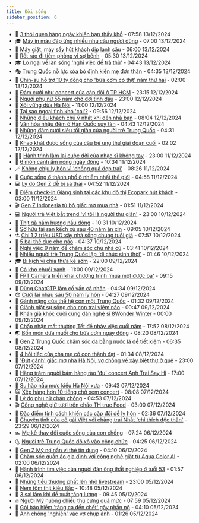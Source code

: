 ```yaml
---
title: Đời sống
sidebar_position: 6
---
```


<!-- vnexpress-doi-song:START -->
- 🚀 [3 thói quen hàng ngày khiến bạn thấy khổ](https://vnexpress.net/3-thoi-quen-hang-ngay-khien-ban-thay-kho-4827387.html) - 07:58 13/12/2024
- 🎓 [Máy in màu đáp ứng nhiều nhu cầu người dùng](https://vnexpress.net/may-in-mau-dap-ung-nhieu-nhu-cau-nguoi-dung-4826935.html) - 07:00 13/12/2024
- 🚦 [Máy giặt, máy sấy hút khách dịp lạnh sâu](https://vnexpress.net/may-giat-may-say-hut-khach-dip-lanh-sau-4827429.html) - 06:00 13/12/2024
- 🦣 [Rốt ráo đi tiêm phòng vì sợ bệnh](https://vnexpress.net/rot-rao-di-tiem-phong-vi-so-benh-4827427.html) - 05:30 13/12/2024
- 🎓 [Lo ngại về làn sóng &#39;nghỉ việc để trả thù&#39;](https://vnexpress.net/lo-ngai-ve-lan-song-nghi-viec-de-tra-thu-vnepre-4827380.html) - 04:43 13/12/2024
- 🎭 [Trung Quốc nỗ lực xóa bỏ định kiến mẹ đơn thân](https://vnexpress.net/trung-quoc-no-luc-xoa-bo-dinh-kien-me-don-than-vnepre-4826477.html) - 04:35 13/12/2024
- 🦅 [Chin-su hỗ trợ 10 tỷ đồng cho &#39;bữa cơm có thịt&#39; năm thứ hai](https://vnexpress.net/chin-su-ho-tro-10-ty-dong-cho-bua-com-co-thit-nam-thu-hai-4827234.html) - 02:00 13/12/2024
- 🎃 [Đám cưới như concert của cặp đôi ở TP HCM](https://vnexpress.net/dam-cuoi-nhu-concert-cua-cap-doi-o-tp-hcm-vnepre-4827098.html) - 23:15 12/12/2024
- 💪 [Người phụ nữ 55 năm chờ đợi tình đầu](https://vnexpress.net/nguoi-phu-nu-55-nam-cho-doi-tinh-dau-vnepre-4826497.html) - 23:00 12/12/2024
- 🐻 [Xôi vừng dừa Hà Nội](https://vnexpress.net/doi-song-cooking-xoi-vung-dua-ha-noi-4827038.html) - 11:00 12/12/2024
- 🧠 [Tại sao ngoại tình khó &#39;cai&#39;?](https://vnexpress.net/tai-sao-ngoai-tinh-kho-cai-vnepre-4827095.html) - 09:56 12/12/2024
- 🐘 [Những điều khách chú ý nhất khi đến nhà bạn](https://vnexpress.net/nhung-dieu-khach-chu-y-nhat-khi-den-nha-ban-4826928.html) - 08:04 12/12/2024
- 👹 [Văn hóa nhậu đêm ở Hàn Quốc suy tàn](https://vnexpress.net/van-hoa-nhau-dem-o-han-quoc-suy-tan-4826889.html) - 04:43 12/12/2024
- 💂 [Những đám cưới siêu tối giản của người trẻ Trung Quốc](https://vnexpress.net/nhung-dam-cuoi-sieu-toi-gian-cua-nguoi-tre-trung-quoc-4826867.html) - 04:31 12/12/2024
- 🦍 [Khao khát được sống của cậu bé ung thư giai đoạn cuối](https://vnexpress.net/khao-khat-duoc-song-cua-cau-be-ung-thu-giai-doan-cuoi-4826736.html) - 02:02 12/12/2024
- 🧑‍🏫 [Hành trình làm lại cuộc đời của nhạc sĩ không tay](https://vnexpress.net/hanh-trinh-lam-lai-cuoc-doi-cua-nhac-si-khong-tay-4824330.html) - 23:00 11/12/2024
- 🧰 [6 món canh ấm nóng ngày đông](https://vnexpress.net/doi-song-cooking-6-mon-canh-am-nong-ngay-dong-4826483.html) - 10:34 11/12/2024
- 🪄 [Không chịu ly hôn vì &#39;chồng quá đẹp trai&#39;](https://vnexpress.net/khong-chiu-ly-hon-vi-chong-qua-dep-trai-4826465.html) - 08:26 11/12/2024
- 🐲 [Cuộc sống ở thành phố ô nhiễm nhất thế giới](https://vnexpress.net/cuoc-song-o-thanh-pho-o-nhiem-nhat-the-gioi-4826446.html) - 04:58 11/12/2024
- 💻 [Lý do Gen Z dễ bị sa thải](https://vnexpress.net/ly-do-gen-z-de-bi-sa-thai-4826489.html) - 04:52 11/12/2024
- 🐘 [Điểm check-in Giáng sinh tại các khu đô thị Ecopark hút khách](https://vnexpress.net/diem-check-in-giang-sinh-tai-cac-khu-do-thi-ecopark-hut-khach-4826330.html) - 03:00 11/12/2024
- 🎬 [Gen Z Indonesia từ bỏ giấc mơ mua nhà](https://vnexpress.net/gen-z-indonesia-tu-bo-giac-mo-mua-nha-4825092.html) - 01:51 11/12/2024
- 💻 [Người trẻ Việt bắt trend &#39;vì tôi là người thư giãn&#39;](https://vnexpress.net/nguoi-tre-viet-bat-trend-vi-toi-la-nguoi-thu-gian-4823855.html) - 23:00 10/12/2024
- 🧰 [Thịt gà nấm hương nấu đông](https://vnexpress.net/doi-song-cooking-thit-ga-nam-huong-nau-dong-4826158.html) - 10:31 10/12/2024
- 🫣 [Sở hữu tài sản kếch xù sau 40 năm ăn xin](https://vnexpress.net/so-huu-tai-san-kech-xu-sau-40-nam-an-xin-4826119.html) - 09:05 10/12/2024
- ⚗️ [Chi 1,2 triệu USD xây nhà sống chung tuổi già](https://vnexpress.net/chi-1-2-trieu-usd-xay-nha-song-chung-tuoi-gia-4826034.html) - 07:57 10/12/2024
- 🌊 [5 bài thể dục cho não](https://vnexpress.net/5-bai-the-duc-cho-nao-4825956.html) - 04:37 10/12/2024
- 💃 [Nghỉ việc 9 năm để chăm sóc chủ nhà cũ](https://vnexpress.net/nghi-viec-9-nam-de-cham-soc-chu-nha-cu-4825492.html) - 03:41 10/12/2024
- 🦆 [Nhiều người trẻ Trung Quốc lập &#39;di chúc sinh thời&#39;](https://vnexpress.net/nhieu-nguoi-tre-trung-quoc-lap-di-chuc-sinh-thoi-4825025.html) - 01:46 10/12/2024
- 🎓 [Bi kịch vì chia thừa kế sớm](https://vnexpress.net/bi-kich-vi-chia-thua-ke-som-4820836.html) - 22:00 09/12/2024
- 💪 [Cá kho chuối xanh](https://vnexpress.net/doi-song-cooking-ca-kho-chuoi-xanh-4825721.html) - 11:00 09/12/2024
- 🤔 [FPT Camera triển khai chương trình &#39;mua một được ba&#39;](https://vnexpress.net/fpt-camera-trien-khai-chuong-trinh-mua-mot-duoc-ba-4825717.html) - 09:15 09/12/2024
- 🧰 [Dùng ChatGTP làm cố vấn cá nhân](https://vnexpress.net/dung-chatgtp-lam-co-van-ca-nhan-4825518.html) - 04:34 09/12/2024
- 😎 [Cưới lại nhau sau 50 năm ly hôn](https://vnexpress.net/cuoi-lai-nhau-sau-50-nam-ly-hon-4825374.html) - 04:27 09/12/2024
- 🌮 [Gánh nặng của thế hệ con một Trung Quốc](https://vnexpress.net/ganh-nang-cua-the-he-con-mot-trung-quoc-4825097.html) - 01:32 09/12/2024
- 🧠 [Giành giật sự sống cho con trai viêm não](https://vnexpress.net/gianh-giat-su-song-cho-con-trai-viem-nao-4824930.html) - 00:47 09/12/2024
- 🎡 [Khán giả khóc cười cùng dàn nghệ sĩ 8Wonder Winter](https://vnexpress.net/khan-gia-khoc-cuoi-cung-dan-nghe-si-8wonder-winter-4825296.html) - 00:00 09/12/2024
- 🎡 [Chấp nhận mất thưởng Tết để nhảy việc cuối năm](https://vnexpress.net/chap-nhan-mat-thuong-tet-de-nhay-viec-cuoi-nam-4823606.html) - 17:52 08/12/2024
- 🌏 [Bốn món dưa muối cho bữa cơm ngày đông](https://vnexpress.net/doi-song-cooking-bon-mon-dua-muoi-cho-bua-com-ngay-dong-4825095.html) - 08:20 08/12/2024
- 🐻 [Gen Z Trung Quốc chăm sóc da bằng nước lã để tiết kiệm](https://vnexpress.net/gen-z-trung-quoc-cham-soc-da-bang-nuoc-la-de-tiet-kiem-4825123.html) - 06:35 08/12/2024
- 💂 [4 hối tiếc của cha mẹ có con thành đạt](https://vnexpress.net/4-hoi-tiec-cua-cha-me-co-con-thanh-dat-4825148.html) - 01:34 08/12/2024
- 🥸 [&#39;Đứt gánh&#39; giấc mơ nhà Hà Nội, vợ chồng về xây biệt thự ở quê](https://vnexpress.net/dut-ganh-giac-mo-nha-ha-noi-vo-chong-ve-xay-biet-thu-o-que-4823675.html) - 23:00 07/12/2024
- 🌋 [Hàng trăm người bám hàng rào &#39;đu&#39; concert Anh Trai Say Hi](https://vnexpress.net/hang-tram-nguoi-bam-hang-rao-du-concert-anh-trai-say-hi-4825179.html) - 17:00 07/12/2024
- 🦩 [Su hào nấu mực kiểu Hà Nội xưa](https://vnexpress.net/doi-song-cooking-su-hao-nau-muc-kieu-ha-noi-xua-4824722.html) - 09:43 07/12/2024
- 😺 [Xếp hàng hơn 10 tiếng chờ xem concert](https://vnexpress.net/xep-hang-hon-10-tieng-cho-xem-concert-4825073.html) - 08:08 07/12/2024
- 🐻 [Lý do phụ nữ chán chồng](https://vnexpress.net/ly-do-phu-nu-chan-chong-4824992.html) - 04:53 07/12/2024
- 🎬 [Công nghệ giữ tươi trên cháo TH true Food](https://vnexpress.net/cong-nghe-giu-tuoi-tren-chao-th-true-food-4824976.html) - 03:00 07/12/2024
- 🎊 [Đặc điểm tính cách khiến các cặp đôi dễ ly hôn](https://vnexpress.net/dac-diem-tinh-cach-khien-cac-cap-doi-de-ly-hon-4824984.html) - 02:36 07/12/2024
- 💄 [Chuyện tình của cô gái Việt với chàng trai Nhật &#39;chỉ thích độc thân&#39;](https://vnexpress.net/chuyen-tinh-cua-co-gai-viet-voi-chang-trai-nhat-chi-thich-doc-than-4823569.html) - 23:29 06/12/2024
- 🏊 [Mẹ kế thay đổi cuộc sống của con chồng](https://vnexpress.net/me-ke-thay-doi-cuoc-song-cua-con-chong-4823048.html) - 07:24 06/12/2024
- 🌜 [Người trẻ Trung Quốc đổ xô vào công chức](https://vnexpress.net/nguoi-tre-trung-quoc-do-xo-vao-cong-chuc-4824593.html) - 04:25 06/12/2024
- 🤡 [Gen Z Mỹ nợ nần vì thẻ tín dụng](https://vnexpress.net/gen-z-my-no-nan-vi-the-tin-dung-4824527.html) - 04:10 06/12/2024
- 🥰 [Chăm sóc quần áo gia đình với công nghệ giặt từ Aqua Color AI](https://vnexpress.net/cham-soc-quan-ao-gia-dinh-voi-cong-nghe-giat-tu-aqua-color-ai-4823280.html) - 02:00 06/12/2024
- 🦍 [Hành trình tìm việc của người đàn ông thất nghiệp ở tuổi 53](https://vnexpress.net/hanh-trinh-tim-viec-cua-nguoi-dan-ong-that-nghiep-o-tuoi-53-4823682.html) - 01:57 06/12/2024
- 🫣 [Những tiểu thương phất lên nhờ livestream](https://vnexpress.net/nhung-tieu-thuong-phat-len-nho-livestream-4823417.html) - 23:00 05/12/2024
- 🚦 [Nem tôm thịt kiểu Bắc](https://vnexpress.net/doi-song-cooking-nem-tom-thit-kieu-bac-4824337.html) - 10:48 05/12/2024
- 🐘 [3 sai lầm khi đề xuất tăng lương](https://vnexpress.net/3-sai-lam-khi-de-xuat-tang-luong-4824212.html) - 09:45 05/12/2024
- 🔥 [Người Mỹ nuông chiều thú cưng quá mức](https://vnexpress.net/nguoi-my-nuong-chieu-thu-cung-qua-muc-4824253.html) - 07:59 05/12/2024
- 🎃 [Gói bảo hiểm &#39;tăng ca đến chết&#39; gây phẫn nộ](https://vnexpress.net/goi-bao-hiem-tang-ca-den-chet-gay-phan-no-4824066.html) - 04:10 05/12/2024
- 🥳 [Anh chồng &#39;nghiện&#39; vác vợ chụp ảnh](https://vnexpress.net/anh-chong-nghien-vac-vo-chup-anh-4823136.html) - 01:26 05/12/2024<!-- vnexpress-doi-song:END -->
